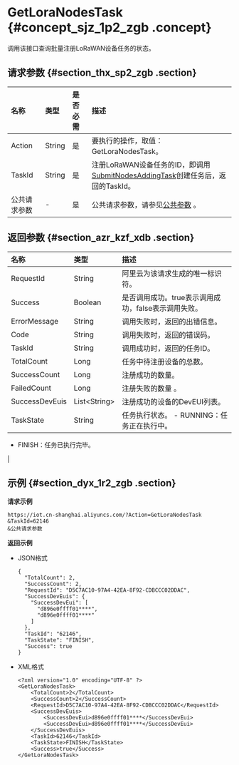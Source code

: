 # GetLoraNodesTask {#concept_sjz_1p2_zgb .concept}

调用该接口查询批量注册LoRaWAN设备任务的状态。

## 请求参数 {#section_thx_sp2_zgb .section}

|名称|类型|是否必需|描述|
|:-|:-|:---|:-|
|Action|String|是|要执行的操作，取值：GetLoraNodesTask。|
|TaskId|String|是|注册LoRaWAN设备任务的ID，即调用[SubmitNodesAddingTask](cn.zh-CN/云端开发指南/云端API参考/设备管理/CreateLoRaNodesTask.md#)创建任务后，返回的TaskId。|
|公共请求参数|-|是|公共请求参数，请参见[公共参数](cn.zh-CN/云端开发指南/云端API参考/公共参数.md#) 。|

## 返回参数 {#section_azr_kzf_xdb .section}

|名称|类型|描述|
|:-|:-|:-|
|RequestId|String|阿里云为该请求生成的唯一标识符。|
|Success|Boolean|是否调用成功。true表示调用成功，false表示调用失败。|
|ErrorMessage|String|调用失败时，返回的出错信息。|
|Code|String|调用失败时，返回的错误码。|
|TaskId|String|调用成功时，返回的任务ID。|
|TotalCount|Long|任务中待注册设备的总数。|
|SuccessCount|Long|注册成功的数量。|
|FailedCount|Long|注册失败的数量 。|
|SuccessDevEuis|List<String\>|注册成功的设备的DevEUI列表。|
|TaskState|String|任务执行状态。 -   RUNNING：任务正在执行中。
-   FINISH：任务已执行完毕。

 |

## 示例 {#section_dyx_1r2_zgb .section}

**请求示例**

```
https://iot.cn-shanghai.aliyuncs.com/?Action=GetLoraNodesTask
&TaskId=62146
&公共请求参数
```

**返回示例**

-   JSON格式

    ```
    {
      "TotalCount": 2,
      "SuccessCount": 2,
      "RequestId": "D5C7AC10-97A4-42EA-8F92-CDBCCC02DDAC",
      "SuccessDevEuis": {
        "SuccessDevEui": [
          "d896e0ffff01****",
          "d896e0ffff01****"
        ]
      },
      "TaskId": "62146",
      "TaskState": "FINISH",
      "Success": true
    }
    ```

-   XML格式

    ```
    <?xml version="1.0" encoding="UTF-8" ?>
    <GetLoraNodesTask>
    	<TotalCount>2</TotalCount>
    	<SuccessCount>2</SuccessCount>
    	<RequestId>D5C7AC10-97A4-42EA-8F92-CDBCCC02DDAC</RequestId>
    	<SuccessDevEuis>
    		<SuccessDevEui>d896e0ffff01****</SuccessDevEui>
    		<SuccessDevEui>d896e0ffff01****</SuccessDevEui>
    	</SuccessDevEuis>
    	<TaskId>62146</TaskId>
    	<TaskState>FINISH</TaskState>
    	<Success>true</Success>
    </GetLoraNodesTask>
    ```


